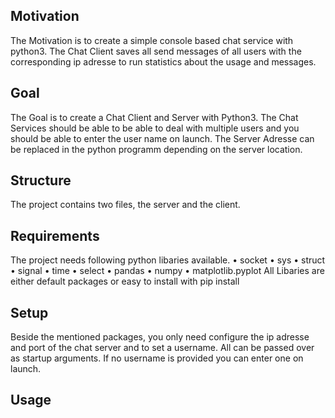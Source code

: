 
## Motivation
The Motivation is to create a simple console based chat service with python3. The Chat Client saves all send messages of all users with the corresponding ip adresse to run statistics about the usage and messages.

## Goal
The Goal is to create a Chat Client and Server with Python3. The Chat Services should be able to be able to deal with multiple users and you should be able to enter the user name on launch.
The Server Adresse can be replaced in the python programm depending on the server location.

## Structure
The project contains two files, the server and the client.

## Requirements

The project needs following python libaries available.
•  socket
•  sys
•  struct
•  signal
•  time
•  select
•  pandas 
•  numpy
•  matplotlib.pyplot 
All Libaries are either default packages or easy to install with pip install


## Setup
Beside the mentioned packages, you only need configure the ip adresse and port of the chat server and to set a username. All can be passed over as startup arguments. If no username is provided you can enter one on launch.


## Usage





